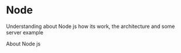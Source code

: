 # Node
Understanding about Node js how its  work, the architecture and  some server example

About Node js 
